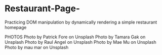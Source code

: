 # Restaurant-Page-
Practicing DOM manipulation by dynamically rendering a simple restaurant homepage

PHOTOS
Photo by Patrick Fore on Unsplash
Photo by Tamara Gak on Unsplash
Photo by Raul Angel on Unsplash
Photo by Mae Mu on Unsplash
Photo by mau mar on Unsplash


